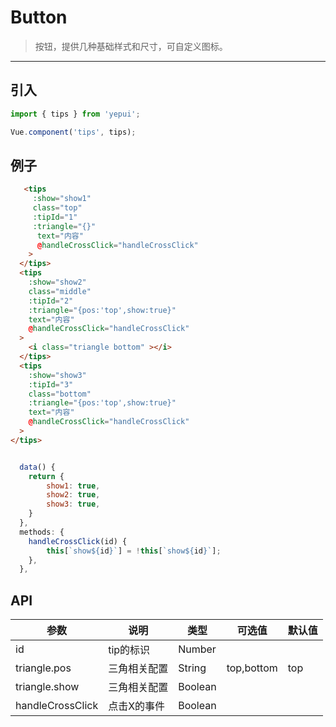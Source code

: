 # Button

> 按钮，提供几种基础样式和尺寸，可自定义图标。

------------

## 引入

```javascript
import { tips } from 'yepui';

Vue.component('tips', tips);
```

## 例子

```html
   <tips 
     :show="show1" 
     class="top" 
     :tipId="1" 
     :triangle="{}"
      text="内容"
      @handleCrossClick="handleCrossClick"
    >
  </tips>
  <tips 
    :show="show2" 
    class="middle" 
    :tipId="2" 
    :triangle="{pos:'top',show:true}"
    text="内容"
    @handleCrossClick="handleCrossClick"
  >
    <i class="triangle bottom" ></i>
  </tips>
  <tips 
    :show="show3" 
    :tipId="3" 
    class="bottom" 
    :triangle="{pos:'top',show:true}"
    text="内容"
    @handleCrossClick="handleCrossClick"
  >
</tips>
```

```js

  data() {
    return {
        show1: true,
        show2: true,
        show3: true,
    }
  },
  methods: {
    handleCrossClick(id) {
        this[`show${id}`] = !this[`show${id}`];
    },
  },

```

## API

| 参数 | 说明 | 类型 | 可选值 | 默认值 |
|------|-------|---------|-------|--------|
| id | tip的标识 | Number | |  |
| triangle.pos | 三角相关配置 | String | top,bottom  | top |
| triangle.show | 三角相关配置 | Boolean |   |  |
| handleCrossClick | 点击X的事件 | Boolean |   |  |


